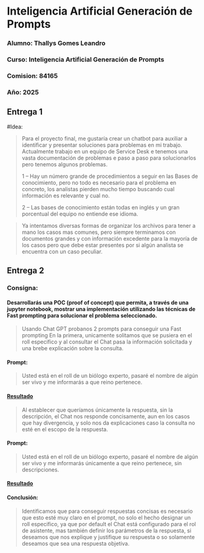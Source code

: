 # Inteligencia Artificial Generación de Prompts

### Alumno: Thallys Gomes Leandro
### Curso: Inteligencia Artificial Generación de Prompts
### Comision: 84165
### Año: 2025

## Entrega 1
#Idea:
> Para el proyecto final, me gustaría crear un chatbot para auxiliar a identificar y presentar
soluciones para problemas en mi trabajo.
Actualmente trabajo en un equipo de Service Desk e tenemos una vasta documentación
de problemas e paso a paso para solucionarlos pero tenemos algunos problemas.
> 
> 1 – Hay un número grande de procedimientos a seguir en las Bases de conocimiento, pero
no todo es necesario para el problema en concreto, los analistas pierden mucho tiempo
buscando cual información es relevante y cual no.
> 
> 2 – Las bases de conocimiento están todas en inglés y un gran porcentual del equipo no
entiende ese idioma.

> Ya intentamos diversas formas de organizar los archivos para tener a mano los casos mas
comunes, pero siempre terminamos con documentos grandes y con información
excedente para la mayoría de los casos pero que debe estar presentes por si algún
analista se encuentra con un caso peculiar.

## Entrega 2

### Consigna: 
#### Desarrollarás  una POC (proof of concept) que permita, a través de una jupyter notebook, mostrar una implementación utilizando las técnicas de Fast prompting para solucionar el problema seleccionado.

> Usando Chat GPT probanos 2 prompts para conseguir una Fast prompting
En la primera, unicamente solitamos que se pusiera en el roll especifico y al consultar el Chat pasa la información solicitada y una brebe explicación sobre la consulta. 
#### Prompt: 
> Usted está en el roll de un biólogo experto, pasaré el nombre de algún ser vivo y me informarás a que reino pertenece.

#### [Resultado](https://github.com/Thallys8/Curso_IA_Coder_House/blob/main/Captura%20de%20Fast%20prompting%20-%20Teste%201.PNG)

> Al establecer que queríamos únicamente la respuesta, sin la descripción, el Chat nos responde concisamente, aun en los casos que hay divergencia, y solo nos da explicaciones caso la consulta no esté en el escopo de la respuesta. 

#### Prompt: 
> Usted está en el roll de un biólogo experto, pasaré el nombre de algún ser vivo y me informarás únicamente a que reino pertenece, sin descripciones.

#### [Resultado](https://github.com/Thallys8/Curso_IA_Coder_House/blob/main/Captura%20de%20Fast%20prompting%20-%20Teste%202.PNG)


#### Conclusión: 
> Identificamos que para conseguir respuestas concisas es necesario que esto esté muy claro en el prompt, no solo el hecho designar un roll especifico, ya que por default el Chat está configurado para el rol de asistente, mas también definir los parámetros de la respuesta, si deseamos que nos explique y justifique su respuesta o so solamente deseamos que sea una respuesta objetiva. 
